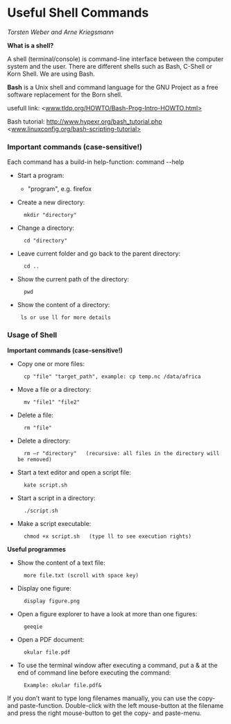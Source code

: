# Useful Shell Commands
*Torsten Weber and Arne Kriegsmann*

**What is a shell?**

A shell (terminal/console) is command-line interface between the computer system
and the user. There are different shells such as Bash, C-Shell or Korn Shell.
We are using Bash.

**Bash** is a Unix shell and command language for the GNU Project as a free software replacement for the Born shell.

usefull link:
<www.tldp.org/HOWTO/Bash-Prog-Intro-HOWTO.html>

Bash tutorial:
http://www.hypexr.org/bash_tutorial.php
<www.linuxconfig.org/bash-scripting-tutorial>

### Important commands (case-sensitive!)
Each command has a build-in help-function: command --help

* Start a program:
    - "program", e.g. firefox
* Create a new directory:
        
        mkdir "directory"
* Change a directory:
        
        cd "directory"
* Leave current folder and go back to the parent directory:

        cd ..
* Show the current path of the directory:

        pwd
* Show the content of a directory:
 
       ls or use ll for more details

### Usage of Shell
**Important commands (case-sensitive!)**

* Copy one or more files:

        cp "file" "target_path", example: cp temp.nc /data/africa
* Move a file or a directory:
        
        mv "file1" "file2"
* Delete a file:
        
        rm "file"
* Delete a directory:
        
        rm –r "directory"   (recursive: all files in the directory will be removed)
* Start a text editor and open a script file:
        
        kate script.sh
* Start a script in a directory:

        ./script.sh
* Make a script executable:
 
        chmod +x script.sh   (type ll to see execution rights)

**Useful programmes**
* Show the content of a text file:

        more file.txt (scroll with space key)

* Display one figure:
        
        display figure.png
* Open a figure explorer to have a look at more than one figures:

        geeqie
* Open a PDF document:

        okular file.pdf
* To use the terminal window after executing a command, put a & at the end of command line before executing the command:

        Example: okular file.pdf&

If you don’t want to type long filenames manually, you can use the copy- and paste-function. Double-click with the left mouse-button at the filename and press the right mouse-button to get the copy- and paste-menu.
